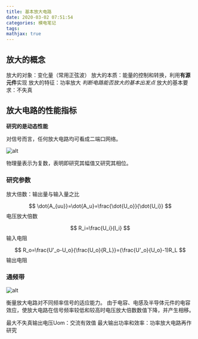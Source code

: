 ```yaml
---
title: 基本放大电路
date: 2020-03-02 07:51:54
categories: 模电笔记
tags:
mathjax: true
---
```


## 放大的概念

放大的对象：变化量（常用正弦波）
放大的本质：能量的控制和转换，利用**有源元件**实现
放大的特征：功率放大 *判断电路能否放大的基本出发点*
放大的基本要求：不失真


## 放大电路的性能指标

**研究的是动态性能**

对信号而言，任何放大电路均可看成二端口网络。

![alt](http://m.qpic.cn/psc?/V11NehB63qJi50/9vuGDcz9AP*EJeMjs9i.nkhpXd97NW7zJT9uGnX1BtrhD1In3Bs8tag4LD8s4Dd6*fOCHI2laW3Ge10HDcAIgo50*G7wBHxFE2luJHu4VKY!/b&bo=oAMHAQAAAAADB4c!&rf=viewer_4)

物理量表示为复数，表明即研究其幅值又研究其相位。

### 研究参数

放大倍数：输出量与输入量之比

$$
\dot{A_{uu}}=\dot{A_u}=\frac{\dot{U_o}}{\dot{U_i}}
$$
电压放大倍数

$$
R_i=\frac{U_i}{I_i}
$$
输入电阻

$$
R_o=\frac{U'_o-U_o}{\frac{U_o}{R_L}}=(\frac{U'_o}{U_o}-1)R_L
$$
输出电阻

### 通频带

![alt](http://m.qpic.cn/psc?/V11NehB63qJi50/9vuGDcz9AP*EJeMjs9i.nvvUZrQocU4PFM4Yrt1dYgK2nV8yD3TFPDwA8aoLkyd4lfTTN6BUqX4qQzRTe1hktdJIBxq3DRYzKS1l8q3tv5s!/b&bo=TwPHAAAAAAADB6k!&rf=viewer_4)

衡量放大电路对不同频率信号的适应能力。 
由于电容、电感及半导体元件的电容效应，使放大电路在信号频率较低和较高时电压放大倍数数值下降，并产生相移。

最大不失真输出电压Uom：交流有效值 
最大输出功率和效率：功率放大电路再作研究 